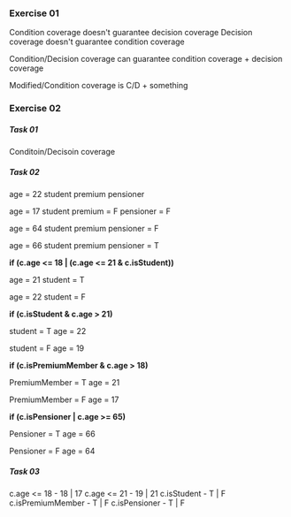 ### Exercise 01

Condition coverage doesn't guarantee decision coverage
Decision coverage doesn't guarantee condition coverage

Condition/Decision coverage can guarantee condition coverage + decision coverage

Modified/Condition coverage is C/D + something

### Exercise 02

##### Task 01

Conditoin/Decisoin coverage

##### Task 02

age = 22
student
premium
pensioner

age = 17
student
premium = F
pensioner = F

age = 64
student
premium
pensioner = F

age = 66
student
premium
pensioner = T

**if (c.age <= 18 | (c.age <= 21 & c.isStudent))**

age = 21
student = T

age = 22
student = F

**if (c.isStudent & c.age > 21)**

student = T
age = 22

student = F
age = 19

**if (c.isPremiumMember & c.age > 18)**

PremiumMember = T
age = 21

PremiumMember = F
age = 17

**if (c.isPensioner | c.age >= 65)**

Pensioner = T
age = 66

Pensioner = F
age = 64

##### Task 03

c.age <= 18  - 18 | 17
c.age <= 21 -  19 | 21
c.isStudent - T | F
c.isPremiumMember - T | F
c.isPensioner - T | F
